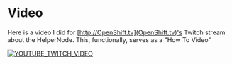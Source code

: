 # Video

Here is a video I did for [http://OpenShift.tv](OpenShift.tv)'s Twitch stream about the HelperNode. This, functionally, serves as a "How To Video"

[![YOUTUBE_TWITCH_VIDEO](https://img.youtube.com/vi/wZYx4_xBSUQ/0.jpg)](https://www.youtube.com/watch?v=wZYx4_xBSUQ)
